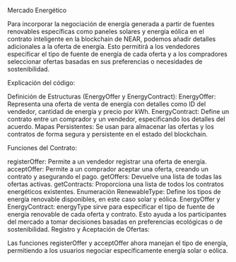 Mercado Energético

Para incorporar la negociación de energía generada a partir de fuentes renovables específicas como paneles solares y energía eólica en el contrato inteligente en la blockchain de NEAR, podemos  añadir detalles adicionales a la oferta de energía. Esto permitirá a los vendedores especificar el tipo de fuente de energía de cada oferta y a los compradores seleccionar ofertas basadas en sus preferencias o necesidades de sostenibilidad.

Explicación del código:

Definición de Estructuras (EnergyOffer y EnergyContract):
EnergyOffer: Representa una oferta de venta de energía con detalles como ID del vendedor, cantidad de energía y precio por kWh.
EnergyContract: Define un contrato entre un comprador y un vendedor, especificando los detalles del acuerdo.
Mapas Persistentes:
Se usan para almacenar las ofertas y los contratos de forma segura y persistente en el estado del blockchain.


Funciones del Contrato:

registerOffer: Permite a un vendedor registrar una oferta de energía.
acceptOffer: Permite a un comprador aceptar una oferta, creando un contrato y asegurando el pago.
getOffers: Devuelve una lista de todas las ofertas activas.
getContracts: Proporciona una lista de todos los contratos energéticos existentes.
Enumeración RenewableType:
Define los tipos de energía renovable disponibles, en este caso solar y eólica.
EnergyOffer y EnergyContract:
energyType sirve para especificar el tipo de fuente de energía renovable de cada oferta y contrato. Esto ayuda a los participantes del mercado a tomar decisiones basadas en preferencias ecológicas o de sostenibilidad.
Registro y Aceptación de Ofertas:

Las funciones registerOffer y acceptOffer ahora manejan el tipo de energía, permitiendo a los usuarios negociar específicamente energía solar o eólica.

